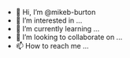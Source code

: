 - 👋 Hi, I’m @mikeb-burton
- 👀 I’m interested in ...
- 🌱 I’m currently learning ...
- 💞️ I’m looking to collaborate on ...
- 📫 How to reach me ...

<!---
mikeb-burton/mikeb-burton is a ✨ special ✨ repository because its `README.md` (this file) appears on your GitHub profile.
You can click the Preview link to take a look at your changes.
--->

